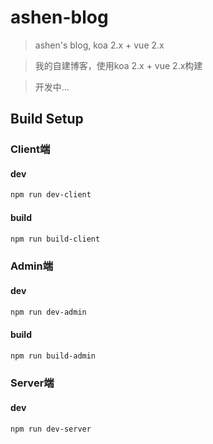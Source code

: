 # ashen-blog

> ashen's blog, koa 2.x + vue 2.x

> 我的自建博客，使用koa 2.x + vue 2.x构建

> 开发中...


## Build Setup

### Client端

#### dev

```bash
npm run dev-client
```

#### build

```bash
npm run build-client
```

### Admin端

#### dev

```bash
npm run dev-admin
```

#### build

```bash
npm run build-admin
```

### Server端

#### dev

```bash
npm run dev-server
```


